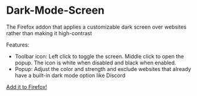 # Dark-Mode-Screen
The Firefox addon that applies a customizable dark screen over websites rather than making it high-contrast

Features:
 - Toolbar icon: Left click to toggle the screen. Middle click to open the popup. The icon is white when disabled and black when enabled.
 - Popup: Adjust the color and strength and exclude websites that already have a built-in dark mode option like Discord

[Add it to Firefox!](https://addons.mozilla.org/en-US/firefox/addon/dark-mode-screen/)
